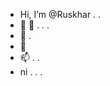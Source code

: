 - Hi, I’m @Ruskhar . . 
- 👀 👀 . . .
- 🌱 .
- 💞️ 
- 📫 . . 
- ni . . .

<!---
Ruskhar/Ruskhar is a ✨ special ✨ repository because its `README.md` (this file) appears on your GitHub profile.
You can click the Preview link to take a look at your changes.
--->
